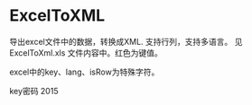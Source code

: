﻿ExcelToXML
==========
导出excel文件中的数据，转换成XML. 支持行列，支持多语言。
见ExcelToXml.xls 文件内容中。红色为键值。

excel中的key、lang、isRow为特殊字符。

key密码 2015